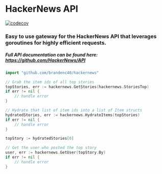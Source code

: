 # HackerNews API

[![codecov](https://codecov.io/gh/brandenc40/hackernews/branch/master/graph/badge.svg?token=YDCD39G1C1)](undefined)

### Easy to use gateway for the HackerNews API that leverages goroutines for highly efficient requests.

##### Full API documentation can be found here: https://github.com/HackerNews/API

```go
import "github.com/brandenc40/hackernews"

// Grab the item ids of all top stories
topStories, err := hackernews.GetStories(hackernews.StoriesTop)
if err != nil {
    // handle error
}

// Hydrate that list of item ids into a list of Item structs
hydratedStories, err := hackernews.HydrateItems(topStories)
if err != nil {
    // handle error
}

topStory := hydratedStories[0]

// Get the user who posted the top story
user, err := hackernews.GetUser(topStory.By)
if err != nil {
    // handle error
}
```
